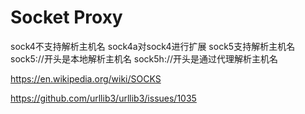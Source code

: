 # Socket Proxy

sock4不支持解析主机名   sock4a对sock4进行扩展
sock5支持解析主机名   sock5://开头是本地解析主机名   sock5h://开头是通过代理解析主机名


https://en.wikipedia.org/wiki/SOCKS

https://github.com/urllib3/urllib3/issues/1035
